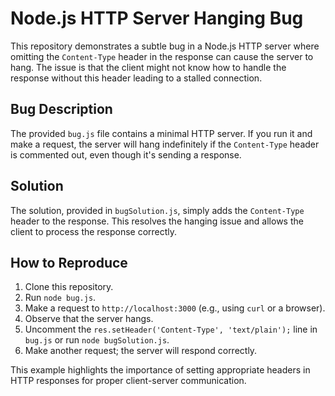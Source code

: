 # Node.js HTTP Server Hanging Bug

This repository demonstrates a subtle bug in a Node.js HTTP server where omitting the `Content-Type` header in the response can cause the server to hang.  The issue is that the client might not know how to handle the response without this header leading to a stalled connection.

## Bug Description
The provided `bug.js` file contains a minimal HTTP server.  If you run it and make a request, the server will hang indefinitely if the `Content-Type` header is commented out, even though it's sending a response.

## Solution
The solution, provided in `bugSolution.js`, simply adds the `Content-Type` header to the response. This resolves the hanging issue and allows the client to process the response correctly.

## How to Reproduce
1. Clone this repository.
2. Run `node bug.js`.
3. Make a request to `http://localhost:3000` (e.g., using `curl` or a browser).
4. Observe that the server hangs.
5. Uncomment the `res.setHeader('Content-Type', 'text/plain');` line in `bug.js` or run `node bugSolution.js`.
6. Make another request; the server will respond correctly.

This example highlights the importance of setting appropriate headers in HTTP responses for proper client-server communication.